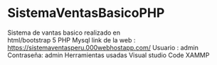 # SistemaVentasBasicoPHP
Sistema de vantas basico realizado en  
html/bootstrap 5  PHP Mysql
link de la web : 
https://sistemaventasperu.000webhostapp.com/
Usuario : admin
Contraseña: admin
Herramientas usadas
Visual studio Code
XAMMP



